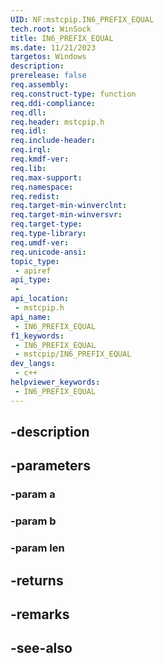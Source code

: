 ```yaml
---
UID: NF:mstcpip.IN6_PREFIX_EQUAL
tech.root: WinSock
title: IN6_PREFIX_EQUAL
ms.date: 11/21/2023
targetos: Windows
description: 
prerelease: false
req.assembly: 
req.construct-type: function
req.ddi-compliance: 
req.dll: 
req.header: mstcpip.h
req.idl: 
req.include-header: 
req.irql: 
req.kmdf-ver: 
req.lib: 
req.max-support: 
req.namespace: 
req.redist: 
req.target-min-winverclnt: 
req.target-min-winversvr: 
req.target-type: 
req.type-library: 
req.umdf-ver: 
req.unicode-ansi: 
topic_type:
 - apiref
api_type:
 - 
api_location:
 - mstcpip.h
api_name:
 - IN6_PREFIX_EQUAL
f1_keywords:
 - IN6_PREFIX_EQUAL
 - mstcpip/IN6_PREFIX_EQUAL
dev_langs:
 - c++
helpviewer_keywords:
 - IN6_PREFIX_EQUAL
---
```


## -description

## -parameters

### -param a

### -param b

### -param len

## -returns

## -remarks

## -see-also

